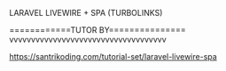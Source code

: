 LARAVEL LIVEWIRE + SPA (TURBOLINKS)

============TUTOR BY===============
vvvvvvvvvvvvvvvvvvvvvvvvvvvvvvvvvvvv

https://santrikoding.com/tutorial-set/laravel-livewire-spa
